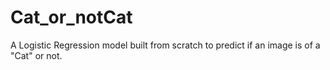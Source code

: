 # Cat_or_notCat
A Logistic Regression model built from scratch to predict if an image is of a "Cat" or not.
